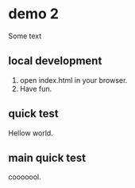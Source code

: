 # demo 2

Some text

## local development

1. open index.html in your browser.
2. Have fun.

## quick test

Hellow world.
## main quick test

cooooool.
